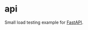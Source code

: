 # api

Small load testing example for [FastAPI][fastapi].

[fastapi]: https://fastapi.tiangolo.com/

